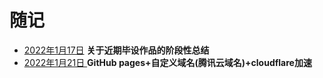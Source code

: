 # 随记

- [2022年1月17日](/normal-note/2022-1-17) **关于近期毕设作品的阶段性总结**
- [2022年1月21日 ](/normal-note/2022-1-21)**GitHub pages+自定义域名(腾讯云域名)+cloudflare加速**

 